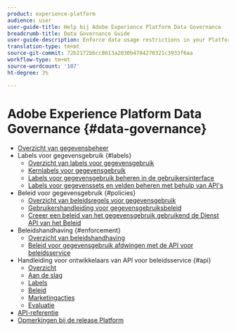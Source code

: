 ```yaml
---
product: experience-platform
audience: user
user-guide-title: Help bij Adobe Experience Platform Data Governance
breadcrumb-title: Data Governance Guide
user-guide-description: Enforce data usage restrictions in your Platform operations through the use of labels, marketing actions, and policies.
translation-type: tm+mt
source-git-commit: 72b2172bbcc8613a2030b4784270321c3933f6aa
workflow-type: tm+mt
source-wordcount: '107'
ht-degree: 3%

---
```



# Adobe Experience Platform Data Governance {#data-governance}

* [Overzicht van gegevensbeheer](home.md)
* Labels voor gegevensgebruik {#labels}
   * [Overzicht van labels voor gegevensgebruik](labels/overview.md)
   * [Kernlabels voor gegevensgebruik](labels/reference.md)
   * [Labels voor gegevensgebruik beheren in de gebruikersinterface](labels/user-guide.md)
   * [Labels voor gegevenssets en velden beheren met behulp van API&#39;s](labels/dataset-api.md)
* Beleid voor gegevensgebruik {#policies}
   * [Overzicht van beleidsregels voor gegevensgebruik](policies/overview.md)
   * [Gebruikershandleiding voor gegevensgebruiksbeleid](policies/user-guide.md)
   * [Creeer een beleid van het gegevensgebruik gebruikend de Dienst API van het Beleid](policies/create.md)
* Beleidshandhaving {#enforcement}
   * [Overzicht van beleidshandhaving](enforcement/overview.md)
   * [Beleid voor gegevensgebruik afdwingen met de API voor beleidsservice](enforcement/api-enforcement.md)
* Handleiding voor ontwikkelaars van API voor beleidsservice {#api}
   * [Overzicht](api/overview.md)
   * [Aan de slag](api/getting-started.md)
   * [Labels](api/labels.md)
   * [Beleid](api/policies.md)
   * [Marketingacties](api/marketing-actions.md)
   * [Evaluatie](api/evaluation.md)
* [API-referentie](https://www.adobe.io/apis/experienceplatform/home/api-reference.html#!acpdr/swagger-specs/dule-policy-service.yaml)
* [Opmerkingen bij de release Platform](https://www.adobe.com/go/platform-release-notes-en)